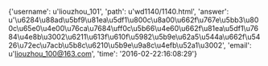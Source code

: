 {'username': u'liouzhou_101', 'path': u'wd1140/1140.html', 'answer': u'\u6284\u88ad\u5bf9\u81ea\u5df1\u800c\u8a00\u662f\u767e\u5bb3\u800c\u65e0\u4e00\u76ca\u7684\uff0c\u5b66\u4e60\u662f\u81ea\u5df1\u7684\u4e8b\u3002\u6211\u613f\u610f\u5982\u5b9e\u62a5\u544a\u662f\u5426\u72ec\u7acb\u5b8c\u6210\u5b9e\u9a8c\u4efb\u52a1\u3002', 'email': u'liouzhou_100@163.com', 'time': '2016-02-22:16:08:29'}